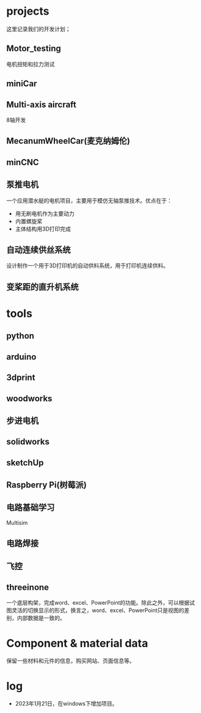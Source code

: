 
# projects

这里记录我们的开发计划；

## Motor_testing

电机扭矩和拉力测试

## miniCar

## Multi-axis aircraft

8轴开发

## MecanumWheelCar(麦克纳姆伦)

## minCNC

## 泵推电机

一个应用潜水艇的电机项目，主要用于模仿无轴泵推技术。优点在于：
- 用无刷电机作为主要动力
- 内置螺旋桨
- 主体结构用3D打印完成

## 自动连续供丝系统

设计制作一个用于3D打印机的自动供料系统，用于打印机连续供料。

## 变桨距的直升机系统



# tools

## python

## arduino

## 3dprint

## woodworks

## 步进电机

## solidworks

## sketchUp

## Raspberry Pi(树莓派)

## 电路基础学习

Multisim

## 电路焊接

## 飞控

## threeinone

一个底层构架，完成word、excel、PowerPoint的功能。除此之外，可以根据试图灵活的切换显示的形式，换言之，word、excel、PowerPoint只是视图的差别，内部数据是一致的。


# Component & material data

保留一些材料和元件的信息，购买网站、页面信息等。



# log

- 2023年1月21日，在windows下增加项目。
